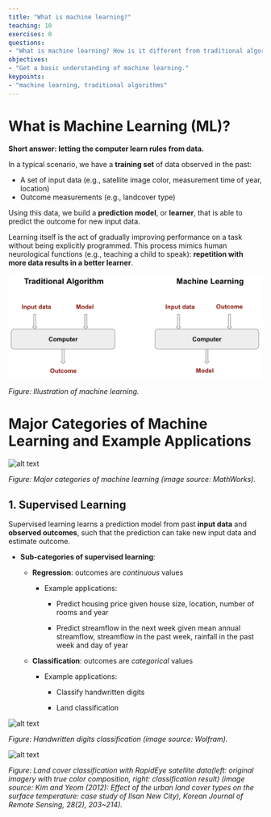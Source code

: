 ```yaml
---
title: "What is machine learning?"
teaching: 10
exercises: 0
questions:
- "What is machine learning? How is it different from traditional algorithms?"
objectives:
- "Get a basic understanding of machine learning."
keypoints:
- "machine learning, traditional algorithms"
---
```


# What is Machine Learning (ML)?

**Short answer: letting the computer learn rules from data.**

In a typical scenario, we have a **training set** of data observed in the past:

- A set of input data (e.g., satellite image color, measurement time of year, location)
- Outcome measurements (e.g., landcover type)

Using this data, we build a **prediction model**, or **learner**, that is able to predict the outcome for new input data.

Learning itself is the act of gradually improving performance on a task without being explicitly programmed. This process mimics human neurological functions (e.g., teaching a child to speak): **repetition with more data results in a better learner**.

![alt text](../assets/img/machine_learning_illustration.png)

<i>Figure: Illustration of machine learning. </i>

# Major Categories of Machine Learning and Example Applications

![alt text](https://www.mathworks.com/content/mathworks/www/en/discovery/machine-learning/jcr:content/mainParsys3/discoverysubsection_1965078453/mainParsys/image_2128876021_cop.adapt.full.high.svg/1551847794310.svg)

<i>Figure: Major categories of machine learning (image source: MathWorks). </i>

## 1. Supervised Learning

Supervised learning learns a prediction model from past **input data** and **observed outcomes**, such that the prediction can take new input data and estimate outcome.

- **Sub-categories of supervised learning**:

    - **Regression**: outcomes are *continuous* values

        - Example applications:

            - Predict housing price given house size, location, number of rooms and year

            - Predict streamflow in the next week given mean annual streamflow, streamflow in the past week, rainfall in the past week and day of year

    - **Classification**: outcomes are *categorical* values

        - Example applications:

            - Classify handwritten digits

            - Land classification

![alt text](https://www.wolfram.com/mathematica/new-in-10/enhanced-image-processing/HTMLImages.en/handwritten-digits-classification/smallthumb_10.gif)

<i>Figure: Handwritten digits classification (image source: Wolfram).</i>

![alt text](https://www.researchgate.net/profile/Jong_Min_Yeom/publication/272737692/figure/fig3/AS:667813249290245@1536230494379/Land-cover-classification-with-RapidEye-satellite-dataleft-original-imagery-with-true.ppm)

<i>Figure: Land cover classification with RapidEye satellite data(left: original imagery with true color composition, right: classification result) (image source: Kim and Yeom (2012): Effect of the urban land cover types on the surface temperature: case study of Ilsan New City), Korean Journal of Remote Sensing, 28(2), 203~214).</i>

